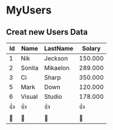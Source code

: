 # MyUsers
## Creat new Users Data 
Id | Name | LastName | Solary
------------ | ------------- | ------------- | -------------
1 | Nik | Jeckson | 150.000
2 | Sonita | Mikaelon | 289.000
3 | Ci | Sharp | 350.000
5 | Mark | Down | 120.000
6 | Visual | Studio | 178.000
:+1: | :+1: | :+1: |:+1:
:green_apple: | :tangerine: | :lemon: | :strawberry:
